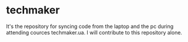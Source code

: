 # techmaker
It's the repository for syncing code from the laptop and the pc during attending cources techmaker.ua. I will contribute to this repository alone.
